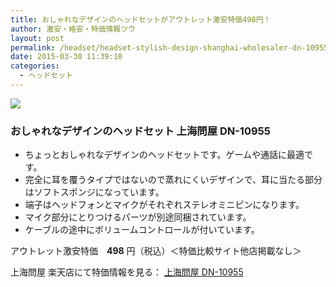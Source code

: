 ```yaml
---
title: おしゃれなデザインのヘッドセットがアウトレット激安特価498円！
author: 激安・格安・特価情報ツウ
layout: post
permalink: /headset/headset-stylish-design-shanghai-wholesaler-dn-10955-498.html
date: 2015-03-30 11:39:10
categories:
  - ヘッドセット
---
```


<div class="img-bg2 img_L">
<a href="http://hb.afl.rakuten.co.jp/hgc/032ab3e9.5b793415.039e5bec.4fa1c071/?pc=http%3a%2f%2fitem.rakuten.co.jp%2fdonya%2fmt2014042451%2f%3fscid%3daf_link_img&amp;m=http%3a%2f%2fm.rakuten.co.jp%2fdonya%2fi%2f10931789%2f" target="_blank"><img src ="http://hbb.afl.rakuten.co.jp/hgb/?pc=http%3a%2f%2fthumbnail.image.rakuten.co.jp%2f%400_mall%2fdonya%2fcabinet%2fitem26%2fmt2014042451-0.jpg%3f_ex%3d240x240&amp;m=http%3a%2f%2fthumbnail.image.rakuten.co.jp%2f%400_mall%2fdonya%2fcabinet%2fitem26%2fmt2014042451-0.jpg%3f_ex%3d80x80" border="0"></a>
</div>

### おしゃれなデザインのヘッドセット 上海問屋 DN-10955

<!--more-->

* ちょっとおしゃれなデザインのヘッドセットです。ゲームや通話に最適です。
* 完全に耳を覆うタイプではないので蒸れにくいデザインで、耳に当たる部分はソフトスポンジになっています。
* 端子はヘッドフォンとマイクがそれぞれステレオミニピンになります。
* マイク部分にとりつけるパーツが別途同梱されています。
* ケーブルの途中にボリュームコントロールが付いています。

アウトレット激安特価　<span class="tokka-price"><strong>498</strong></span> 円（税込）＜特価比較サイト他店掲載なし＞

上海問屋 楽天店にて特価情報を見る： <a href="http://hb.afl.rakuten.co.jp/hgc/032ab3e9.5b793415.039e5bec.4fa1c071/?pc=http%3a%2f%2fitem.rakuten.co.jp%2fdonya%2fmt2014042451%2f%3fscid%3daf_link_img&amp;m=http%3a%2f%2fm.rakuten.co.jp%2fdonya%2fi%2f10931789%2f" target="_blank"><span class="fs150p">上海問屋 DN-10955</span></a>